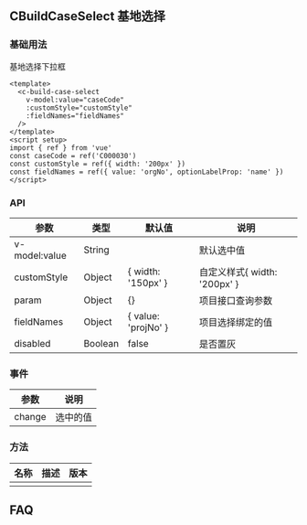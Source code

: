 ## CBuildCaseSelect 基地选择

### 基础用法

基地选择下拉框

```vue demo
<template>
  <c-build-case-select
    v-model:value="caseCode"
    :customStyle="customStyle"
    :fieldNames="fieldNames"
  />
</template>
<script setup>
import { ref } from 'vue'
const caseCode = ref('C000030')
const customStyle = ref({ width: '200px' })
const fieldNames = ref({ value: 'orgNo', optionLabelProp: 'name' })
</script>
```

### API

| 参数          | 类型    | 默认值              | 说明                         |
| ------------- | ------- | ------------------- | ---------------------------- |
| v-model:value | String  |                     | 默认选中值                   |
| customStyle   | Object  | { width: '150px' }  | 自定义样式{ width: '200px' } |
| param         | Object  | {}                  | 项目接口查询参数             |
| fieldNames    | Object  | { value: 'projNo' } | 项目选择绑定的值             |
| disabled      | Boolean | false               | 是否置灰                     |

### 事件

| 参数   | 说明     |
| ------ | -------- |
| change | 选中的值 |

### 方法

| 名称 | 描述 | 版本 |
| ---- | ---- | ---- |
|      |      |      |

## FAQ
